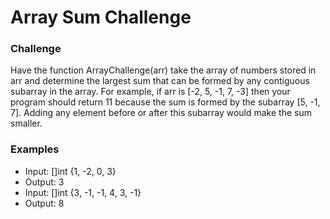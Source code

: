 # Array Sum Challenge

### Challenge

Have the function ArrayChallenge(arr) take the array of numbers stored in arr and determine the largest sum that can be formed by any contiguous subarray in the array. For example, if arr is [-2, 5, -1, 7, -3] then your program should return 11 because the sum is formed by the subarray [5, -1, 7]. Adding any element before or after this subarray would make the sum smaller.

### Examples

- Input: []int {1, -2, 0, 3}
- Output: 3
- Input: []int {3, -1, -1, 4, 3, -1}
- Output: 8
